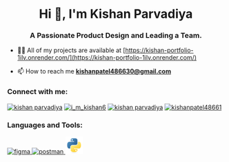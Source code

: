 <h1 align="center">Hi 👋, I'm Kishan Parvadiya</h1>
<h3 align="center">A Passionate Product Design and Leading a Team.</h3>

- 👨‍💻 All of my projects are available at [https://kishan-portfolio-1ilv.onrender.com/](https://kishan-portfolio-1ilv.onrender.com/)

- 📫 How to reach me **kishanpatel486630@gmail.com**

<h3 align="left">Connect with me:</h3>
<p align="left">
<a href="https://linkedin.com/in/kishan parvadiya" target="blank"><img align="center" src="https://raw.githubusercontent.com/rahuldkjain/github-profile-readme-generator/master/src/images/icons/Social/linked-in-alt.svg" alt="kishan parvadiya" height="30" width="40" /></a>
<a href="https://instagram.com/i_m_kishan6" target="blank"><img align="center" src="https://raw.githubusercontent.com/rahuldkjain/github-profile-readme-generator/master/src/images/icons/Social/instagram.svg" alt="i_m_kishan6" height="30" width="40" /></a>
<a href="https://www.behance.net/kishan parvadiya" target="blank"><img align="center" src="https://raw.githubusercontent.com/rahuldkjain/github-profile-readme-generator/master/src/images/icons/Social/behance.svg" alt="kishan parvadiya" height="30" width="40" /></a>
<a href="https://www.hackerrank.com/kishanpatel48661" target="blank"><img align="center" src="https://raw.githubusercontent.com/rahuldkjain/github-profile-readme-generator/master/src/images/icons/Social/hackerrank.svg" alt="kishanpatel48661" height="30" width="40" /></a>
</p>

<h3 align="left">Languages and Tools:</h3>
<p align="left"> <a href="https://www.figma.com/" target="_blank" rel="noreferrer"> <img src="https://www.vectorlogo.zone/logos/figma/figma-icon.svg" alt="figma" width="40" height="40"/> </a> <a href="https://postman.com" target="_blank" rel="noreferrer"> <img src="https://www.vectorlogo.zone/logos/getpostman/getpostman-icon.svg" alt="postman" width="40" height="40"/> </a> <a href="https://www.python.org" target="_blank" rel="noreferrer"> <img src="https://raw.githubusercontent.com/devicons/devicon/master/icons/python/python-original.svg" alt="python" width="40" height="40"/> </a> </p>
